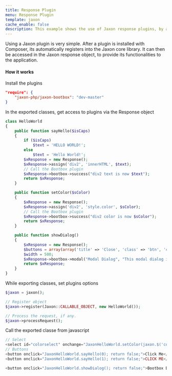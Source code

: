 ```yaml
---
title: Response Plugin
menu: Response Plugin
template: jaxon
cache_enable: false
description: This example shows the use of Jaxon response plugins, by adding javascript notifications and modal windows to the Hello World Class example with the jaxon-bootbox plugin.
---
```


Using a Jaxon plugin is very simple. After a plugin is installed with Composer, its automatically registers into the Jaxon core library. It can then be accessed in the Jaxon response object, to provide its functionalities to the application.

#### How it works

Install the plugins

```json
"require": {
    "jaxon-php/jaxon-bootbox": "dev-master"
}
```

In the exported classes, get access to plugins via the Response object

```php
class HelloWorld
{
    public function sayHello($isCaps)
    {
        if ($isCaps)
            $text = 'HELLO WORLD!';
        else
            $text = 'Hello World!';
        $xResponse = new Response();
        $xResponse->assign('div2', 'innerHTML', $text);
        // Call the Bootbox plugin
        $xResponse->bootbox->success("div2 text is now $text");
        return $xResponse;
    }

    public function setColor($sColor)
    {
        $xResponse = new Response();
        $xResponse->assign('div2', 'style.color', $sColor);
        // Call the Bootbox plugin
        $xResponse->bootbox->success("div2 color is now $sColor");
        return $xResponse;
    }

    public function showDialog()
    {
        $xResponse = new Response();
        $buttons = array(array('title' => 'Close', 'class' => 'btn', 'click' => 'close'));
        $width = 500;
        $xResponse->bootbox->modal("Modal Dialog", "This modal dialog is powered by Bootbox!!", $buttons, $width);
        return $xResponse;
    }
}
```

While exporting classes, set plugins options

```php
$jaxon = jaxon();

// Register object
$jaxon->register(Jaxon::CALLABLE_OBJECT, new HelloWorld());

// Process the request, if any.
$jaxon->processRequest();
```

Call the exported classe from javascript
```php
// Select
<select id="colorselect" onchange="JaxonHelloWorld.setColor(jaxon.$('colorselect').value); return false;"></select>
// Buttons
<button onclick="JaxonHelloWorld.sayHello(0); return false;">Click Me</button>
<button onclick="JaxonHelloWorld.sayHello(1); return false;">CLICK ME</button>

<button onclick="JaxonHelloWorld.showDialog(); return false;">Bootbox Dialog</button>
```

